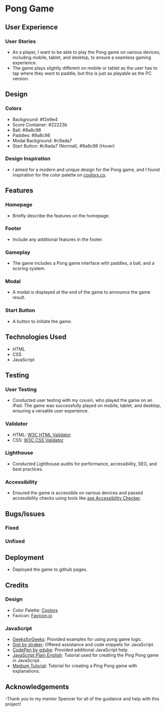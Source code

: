 # Pong Game

## User Experience

### User Stories

- As a player, I want to be able to play the Pong game on various devices, including mobile, tablet, and desktop, to ensure a seamless gaming experience.
- The game plays slightly different on mobile or tablet as the user has to tap where they want to paddle, but this is just as playable as the PC version.

## Design

### Colors

- Background: #f2e9e4
- Score Container: #22223b
- Ball: #9a8c98
- Paddles: #9a8c98
- Modal Background: #c9ada7
- Start Button: #c9ada7 (Normal), #9a8c98 (Hover)

### Design Inspiration

- I aimed for a modern and unique design for the Pong game, and I found inspiration for the color palette on [coolors.co](https://coolors.co/).

## Features

### Homepage

- Briefly describe the features on the homepage.

### Footer

- Include any additional features in the footer.

### Gameplay

- The game includes a Pong game interface with paddles, a ball, and a scoring system.

### Modal

- A modal is displayed at the end of the game to announce the game result.

### Start Button

- A button to initiate the game.

## Technologies Used

- HTML
- CSS
- JavaScript

## Testing

### User Testing

- Conducted user testing with my cousin, who played the game on an iPad. The game was successfully played on mobile, tablet, and desktop, ensuring a versatile user experience.

### Validator

- HTML: [W3C HTML Validator](https://validator.w3.org/)
- CSS: [W3C CSS Validator](https://jigsaw.w3.org/css-validator/)

### Lighthouse

- Conducted Lighthouse audits for performance, accessibility, SEO, and best practices.

### Accessibility

- Ensured the game is accessible on various devices and passed accessibility checks using tools like [axe Accessibility Checker](https://www.deque.com/axe/).

## Bugs/Issues

### Fixed


### Unfixed

## Deployment

- Deployed the game to github pages.

## Credits

### Design

- Color Palette: [Coolors](https://coolors.co/)
- Favicon: [Favicon.io](https://favicon.io/)

### JavaScript

- [GeeksforGeeks](https://www.geeksforgeeks.org/pong-game-in-javascript/): Provided examples for using pong game logic.
- [Gist by straker](https://gist.github.com/straker/81b59eecf70da93af396f963596dfdc5): Offered assistance and code snippets for JavaScript.
- [CodePen by gdube](https://codepen.io/gdube/pen/JybxxZ): Provided additional JavaScript help.
- [JavaScript Plain English](https://javascript.plainenglish.io/js-tutorial-create-a-ping-pong-game-bc92c9f3011a): Tutorial used for creating the Ping Pong game in JavaScript.
- [Medium Tutorial](https://medium.com/@muzammal3150/creation-of-ping-pong-game-in-javascript-with-explanation-57a783d8400): Tutorial for creating a Ping Pong game with explanations.


## Acknowledgements

-Thank you to my mentor Spencer for all of the guidance and help with this project!